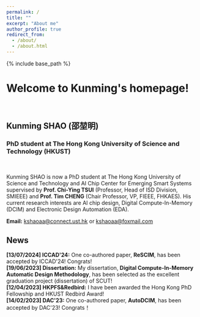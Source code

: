 ```yaml
---
permalink: /
title: ""
excerpt: "About me"
author_profile: true
redirect_from: 
  - /about/
  - /about.html
---
```



{% include base_path %}
# Welcome to Kunming's homepage!
&emsp;
## Kunming SHAO (邵堃明)
### PhD student at The Hong Kong University of Science and Technology (HKUST)
&emsp;

Kunming SHAO is now a PhD student at The Hong Kong University of Science and Technology and AI Chip Center for Emerging Smart Systems supervised by **Prof. Chi-Ying TSUI** (Professor, Head of ISD Division, SMIEEE) and **Prof. Tim CHENG** (Chair Professor, VP, FIEEE, FHKAES). His current research interests are AI chip design, Digital Compute-In-Memory (DCIM) and Electronic Design Automation (EDA).


**Email:** kshaoaa@connect.ust.hk or kshaoaa@foxmail.com



## News
**[13/07/2024] ICCAD'24:** One co-authored paper, **ReSCIM**, has been accepted by ICCAD'24! Congrats! \
**[19/06/2023] Dissertation:** My dissertation, **Digital Compute-In-Memory Automatic Design Methodology**, has been selected as the excellent graduation project (dissertation) of SCUT! \
**[12/04/2023] HKPFS&Redbird:** I have been awarded the Hong Kong PhD Fellowship and HKUST Redbird Award! \
**[14/02/2023] DAC'23:** One co-authored paper, **AutoDCIM**, has been accepted by DAC'23! Congrats！
